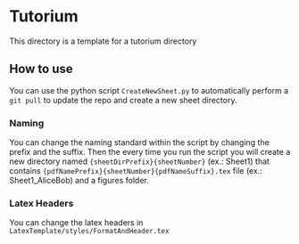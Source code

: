 # Tutorium
This directory is a template for a tutorium directory

## How to use
You can use the python script `CreateNewSheet.py` to automatically perform a `git pull` to update the repo and create a new sheet directory. 

### Naming 
You can change the naming standard within the script by changing the prefix and the suffix. 
Then the every time you run the script you will create a new directory named `{sheetDirPrefix}{sheetNumber}` (ex.: Sheet1) that contains `{pdfNamePrefix}{sheetNumber}{pdfNameSuffix}.tex` file (ex.: Sheet1_AliceBob) and a figures folder.

### Latex Headers
You can change the latex headers in `LatexTemplate/styles/FormatAndHeader.tex`
